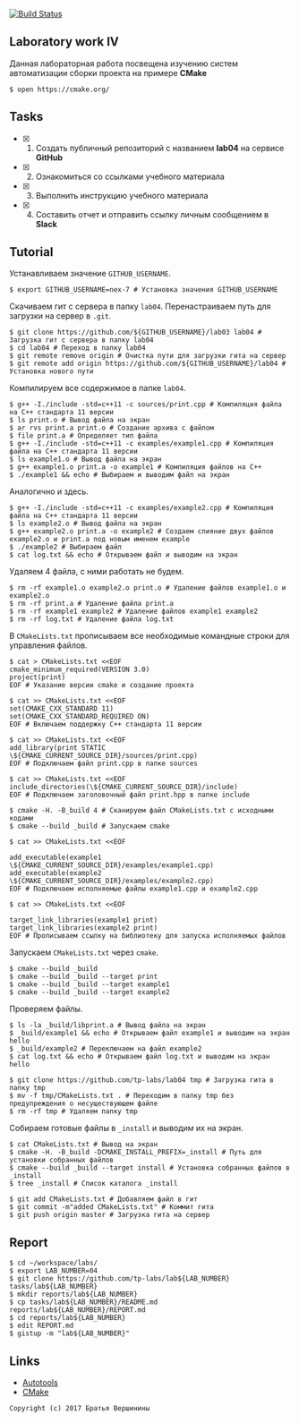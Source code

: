 [![Build Status](https://travis-ci.org/nex-7/lab05.svg?branch=master)](https://travis-ci.org/nex-7/lab05)

## Laboratory work IV

Данная лабораторная работа посвещена изучению систем автоматизации сборки проекта на примере **CMake**

```ShellSession
$ open https://cmake.org/
```

## Tasks

- [X] 1. Создать публичный репозиторий с названием **lab04** на сервисе **GitHub**
- [X] 2. Ознакомиться со ссылками учебного материала
- [X] 3. Выполнить инструкцию учебного материала
- [X] 4. Составить отчет и отправить ссылку личным сообщением в **Slack**

## Tutorial


Устанавливаем значение `GITHUB_USERNAME`.
```ShellSession
$ export GITHUB_USERNAME=nex-7 # Установка значения GITHUB_USERNAME
```

Скачиваем гит с сервера в папку `lab04`. Перенастраиваем путь для загрузки на сервер в `.git`.
```ShellSession
$ git clone https://github.com/${GITHUB_USERNAME}/lab03 lab04 # Загрузка гит с сервера в папку lab04
$ cd lab04 # Переход в папку lab04
$ git remote remove origin # Очистка пути для загрузки гита на сервер
$ git remote add origin https://github.com/${GITHUB_USERNAME}/lab04 # Установка нового пути
```

Компилируем все содержимое в папке `lab04`.
```ShellSession
$ g++ -I./include -std=c++11 -c sources/print.cpp # Компиляция файла на C++ стандарта 11 версии
$ ls print.o # Вывод файла на экран
$ ar rvs print.a print.o # Создание архива с файлом
$ file print.a # Определяет тип файла
$ g++ -I./include -std=c++11 -c examples/example1.cpp # Компиляция файла на C++ стандарта 11 версии
$ ls example1.o # Вывод файла на экран
$ g++ example1.o print.a -o example1 # Компиляция файлов на C++
$ ./example1 && echo # Выбираем и выводим файл на экран
```

Аналогично и здесь.
```ShellSession
$ g++ -I./include -std=c++11 -c examples/example2.cpp # Компиляция файла на C++ стандарта 11 версии
$ ls example2.o # Вывод файла на экран
$ g++ example2.o print.a -o example2 # Создаем слияние двух файлов example2.o и print.a под новым именем example
$ ./example2 # Выбираем файл
$ cat log.txt && echo # Открываем файл и выводим на экран
```

Удаляем 4 файла, с ними работать не будем.
```ShellSession
$ rm -rf example1.o example2.o print.o # Удаление файлов example1.o и example2.o
$ rm -rf print.a # Удаление файла print.a
$ rm -rf example1 example2 # Удаление файлов example1 example2
$ rm -rf log.txt # Удаление файла log.txt
```

В `CMakeLists.txt` прописываем все необходимые командные строки для управления файлов.
```ShellSession
$ cat > CMakeLists.txt <<EOF
cmake_minimum_required(VERSION 3.0)
project(print)
EOF # Указание версии cmake и создание проекта
```

```ShellSession
$ cat >> CMakeLists.txt <<EOF
set(CMAKE_CXX_STANDARD 11)
set(CMAKE_CXX_STANDARD_REQUIRED ON)
EOF # Включаем поддержку C++ стандарта 11 версии
```

```ShellSession
$ cat >> CMakeLists.txt <<EOF
add_library(print STATIC \${CMAKE_CURRENT_SOURCE_DIR}/sources/print.cpp)
EOF # Подключаем файл print.cpp в папке sources
```

```ShellSession
$ cat >> CMakeLists.txt <<EOF
include_directories(\${CMAKE_CURRENT_SOURCE_DIR}/include)
EOF # Подключаем заголовочный файл print.hpp в папке include
```

```ShellSession
$ cmake -H. -B_build 4 # Сканируем файл CMakeLists.txt с исходными кодами
$ cmake --build _build # Запускаем cmake
```

```ShellSession
$ cat >> CMakeLists.txt <<EOF

add_executable(example1 \${CMAKE_CURRENT_SOURCE_DIR}/examples/example1.cpp)
add_executable(example2 \${CMAKE_CURRENT_SOURCE_DIR}/examples/example2.cpp)
EOF # Подключаем исполняемые файлы example1.cpp и example2.cpp
```

```ShellSession
$ cat >> CMakeLists.txt <<EOF

target_link_libraries(example1 print)
target_link_libraries(example2 print)
EOF # Прописываем ссылку на библиотеку для запуска исполняемых файлов
```

Запускаем `CMakeLists.txt` через `cmake`.
```ShellSession
$ cmake --build _build
$ cmake --build _build --target print
$ cmake --build _build --target example1
$ cmake --build _build --target example2
```

Проверяем файлы.
```ShellSession
$ ls -la _build/libprint.a # Вывод файла на экран
$ _build/example1 && echo # Открываем файл example1 и выводим на экран
hello
$ _build/example2 # Переключаем на файл example2
$ cat log.txt && echo # Открываем файл log.txt и выводим на экран
hello
```

```ShellSession
$ git clone https://github.com/tp-labs/lab04 tmp # Загрузка гита в папку tmp
$ mv -f tmp/CMakeLists.txt . # Переходим в папку tmp без предупреждения о несуществующем файле
$ rm -rf tmp # Удаляем папку tmp
```

Собираем готовые файлы в `_install` и выводим их на экран.
```ShellSession
$ cat CMakeLists.txt # Вывод на экран
$ cmake -H. -B_build -DCMAKE_INSTALL_PREFIX=_install # Путь для установки собранных файлов
$ cmake --build _build --target install # Установка собранных файлов в _install
$ tree _install # Список каталога _install
```

```ShellSession
$ git add CMakeLists.txt # Добавляем файл в гит
$ git commit -m"added CMakeLists.txt" # Коммит гита
$ git push origin master # Загрузка гита на сервер
```

## Report

```ShellSession
$ cd ~/workspace/labs/
$ export LAB_NUMBER=04
$ git clone https://github.com/tp-labs/lab${LAB_NUMBER} tasks/lab${LAB_NUMBER}
$ mkdir reports/lab${LAB_NUMBER}
$ cp tasks/lab${LAB_NUMBER}/README.md reports/lab${LAB_NUMBER}/REPORT.md
$ cd reports/lab${LAB_NUMBER}
$ edit REPORT.md
$ gistup -m "lab${LAB_NUMBER}"
```

## Links

- [Autotools](http://www.gnu.org/software/automake/manual/html_node/Autotools-Introduction.html)
- [CMake](https://cgold.readthedocs.io/en/latest/index.html)

```
Copyright (c) 2017 Братья Вершинины
```

